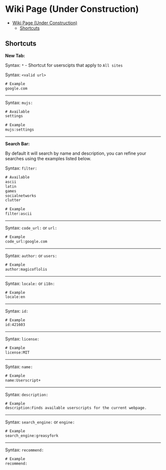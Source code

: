 # Wiki Page (Under Construction)

- [Wiki Page (Under Construction)](#wiki-page-under-construction)
  - [Shortcuts](#shortcuts)

## Shortcuts

**New Tab:**

Syntax: `*` - Shortcut for userscipts that apply to `All sites`

Syntax: `<valid url>`

```txt
# Example
google.com
```

---

Syntax: `mujs:`

```txt
# Available
settings

# Example
mujs:settings
```

---

**Search Bar:**

By default it will search by name and description, you can refine your searches using the examples listed below.

Syntax: `filter:`

```txt
# Available
ascii
latin
games
socialnetworks
clutter

# Example
filter:ascii
```

---

Syntax: `code_url:` or `url:`

```txt
# Example
code_url:google.com
```

---

Syntax: `author:` or `users:`

```txt
# Example
author:magicoflolis
```

---

Syntax: `locale:` or `i18n:`

```txt
# Example
locale:en
```

---

Syntax: `id:`

```txt
# Example
id:421603
```

---

Syntax: `license:`

```txt
# Example
license:MIT
```

---

Syntax: `name:`

```txt
# Example
name:Userscript+
```

---

Syntax: `description:`

```txt
# Example
description:Finds available userscripts for the current webpage.
```

---

Syntax: `search_engine:` or `engine:`

```txt
# Example
search_engine:greasyfork
```

---

Syntax: `recommend:`

```txt
# Example
recommend:
```

